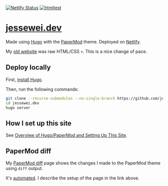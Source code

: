 [![Netlify Status](https://api.netlify.com/api/v1/badges/9d745180-286f-4084-bd0e-046e2c5d22ef/deploy-status)](https://app.netlify.com/sites/cheerful-mousse-b9d87b/deploys)
[![htmltest](https://github.com/jesse-wei/jessewei.dev/actions/workflows/htmltest.yml/badge.svg)](https://github.com/jesse-wei/jessewei.dev/actions/workflows/htmltest.yml)

# [jessewei.dev](https://jessewei.dev)

Made using [Hugo](https://gohugo.io) with the [PaperMod](https://github.com/adityatelange/hugo-PaperMod) theme. Deployed on [Netlify](https://www.netlify.com).

My [old website](https://github.com/jessedwei/jessewei.dev_old) was raw HTML/CSS 💀. This is a nice change of pace.

## Deploy locally

First, [install Hugo](https://gohugo.io/installation/).

Then, run the following commands:

```bash
git clone --recurse-submodules --no-single-branch https://github.com/jesse-wei/jessewei.dev.git
cd jessewei.dev
hugo server
```

## How I set up this site

See [Overview of Hugo/PaperMod and Setting Up This Site](https://jessewei.dev/posts/setup_site/).

## PaperMod diff

My [PaperMod diff](https://jessewei.dev/posts/papermod_diff/) page shows the changes I made to the PaperMod theme using `diff` output.

It's [automated](scripts/). I describe the setup of the page in the link above.
